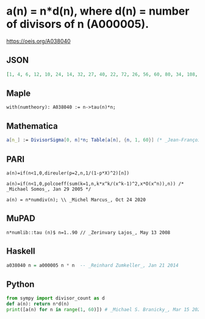 # a\(n\) \= n\*d\(n\), where d\(n\) \= number of divisors of n \(A000005\)\.
https://oeis.org/A038040
## JSON
```JSON
[1, 4, 6, 12, 10, 24, 14, 32, 27, 40, 22, 72, 26, 56, 60, 80, 34, 108, 38, 120, 84, 88, 46, 192, 75, 104, 108, 168, 58, 240, 62, 192, 132, 136, 140, 324, 74, 152, 156, 320, 82, 336, 86, 264, 270, 184, 94, 480, 147, 300, 204, 312, 106, 432, 220, 448, 228, 232, 118]
```
## Maple
```Maple
with(numtheory): A038040 := n->tau(n)*n;
```
## Mathematica
```Mathematica
a[n_] := DivisorSigma[0, n]*n; Table[a[n], {n, 1, 60}] (* _Jean-François Alcover_, Sep 03 2012 *)
```
## PARI
```PARI
a(n)=if(n<1,0,direuler(p=2,n,1/(1-p*X)^2)[n])
```
```PARI
a(n)=if(n<1,0,polcoeff(sum(k=1,n,k*x^k/(x^k-1)^2,x*O(x^n)),n)) /* _Michael Somos_, Jan 29 2005 */
```
```PARI
a(n) = n*numdiv(n); \\ _Michel Marcus_, Oct 24 2020
```
## MuPAD
```MuPAD
n*numlib::tau (n)$ n=1..90 // _Zerinvary Lajos_, May 13 2008
```
## Haskell
```Haskell
a038040 n = a000005 n * n  -- _Reinhard Zumkeller_, Jan 21 2014
```
## Python
```Python
from sympy import divisor_count as d
def a(n): return n*d(n)
print([a(n) for n in range(1, 60)]) # _Michael S. Branicky_, Mar 15 2022
```
